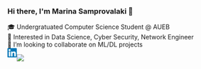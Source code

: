 ### Hi there, I'm Marina Samprovalaki 👋

<!--
**marina-sam14/marina-sam14** is a ✨ _special_ ✨ repository because its `README.md` (this file) appears on your GitHub profile.

Here are some ideas to get you started:

- 🔭 I’m currently working on ...
- 🌱 I’m currently learning ...
- 👯 I’m looking to collaborate on ...
- 🤔 I’m looking for help with ...
- 💬 Ask me about ...
- 📫 How to reach me: ...
- 😄 Pronouns: ...
- ⚡ Fun fact: ...
-->

🎓 Undergratuated Computer Science Student @ AUEB </br>
👀 Interested in Data Science, Cyber Security, Network Engineer </br>
👯 I’m looking to collaborate on ML/DL projects </br>
<a href="https://www.linkedin.com/in/marina-samprovalaki/"><img align="left" src="https://raw.githubusercontent.com/marina-sam14/marina-sam14/main/images/linkedin.svg" alt="Marina Samprovalaki | LinkedIn" width="21px"/></a>

<img height="180em" src="https://github-readme-stats.vercel.app/api?username=Gapur&show_icons=true&hide_border=true&&count_private=true&include_all_commits=true" />


